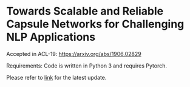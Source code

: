 # Towards Scalable and Reliable Capsule Networks for Challenging NLP Applications

Accepted in ACL-19: https://arxiv.org/abs/1906.02829

Requirements: Code is written in Python 3 and requires Pytorch.

Please refer to [link](https://github.com/andyweizhao/NLP-Capsule) for the latest update.
